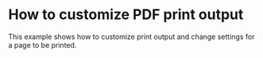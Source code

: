 # How to customize PDF print output 


This example shows how to customize print output and change settings for a page to be printed. 

<br/>


